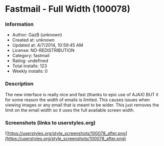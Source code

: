 # Fastmail - Full Width (100078)

### Information
- Author: GazB (unknown)
- Created at: unknown
- Updated at: 4/7/2014, 10:59:45 AM
- License: NO-REDISTRIBUTION
- Category: fastmail
- Rating: undefined
- Total installs: 123
- Weekly installs: 0


### Description
The new interface is really nice and fast (thanks to epic use of AJAX) BUT it for some reason the width of emails is limited. This causes issues when viewing images or any email that is meant to be wider. This just removes the limit on the email width so it uses the full available screen width.


### Screenshots (links to userstyles.org)
![https://userstyles.org/style_screenshots/100078_after.png](https://userstyles.org/style_screenshots/100078_after.png)


